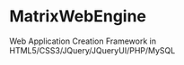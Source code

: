 MatrixWebEngine
===============

Web Application Creation Framework in HTML5/CSS3/JQuery/JQueryUI/PHP/MySQL
